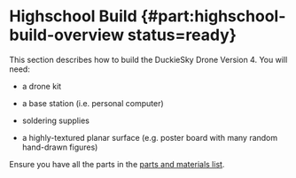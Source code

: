 # Highschool Build {#part:highschool-build-overview status=ready}

This section describes how to build the DuckieSky Drone Version 4. You
will need:

- a drone kit

- a base station (i.e. personal computer)

- soldering supplies

- a highly-textured planar surface (e.g. poster board with many random hand-drawn figures)

<div class='check' markdown="1">

Ensure you have all the parts in the [parts and materials list](https://docs.duckietown.org/daffy/opmanual_sky/out/build_parts_and_materials.html).

</div>
